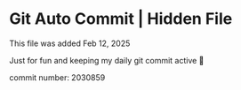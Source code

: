 # Git Auto Commit | Hidden File

This file was added Feb 12, 2025

Just for fun and keeping my daily git commit active 🤪

commit number: 2030859
